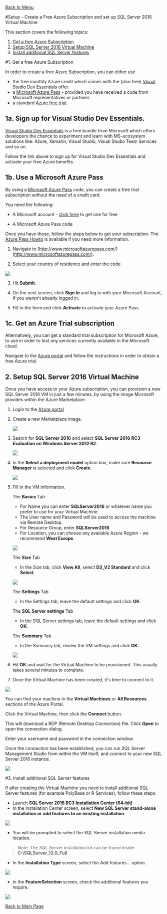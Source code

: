 [Back to Menu](../README.md)

#Setup - Create a Free Azure Subscription and set up SQL Server 2016 Virtual Machine

This section covers the following topics:

1. [Get a free Azure Subscription](#1-get-a-free-azure-subscription)
2. [Setup SQL Server 2016 Virtual Machine](#2-setup-sql-server-2016-virtual-machine)
3. [Install additional SQL Server features](#3-install-additional-sql-server-features)

#1. Get a free Azure Subscription

In order to create a free Azure Subscription, you can either use 

- the free monthly Azure credit which comes with the (also free) [Visual Studio Dev Essentials](https://azure.microsoft.com/en-gb/pricing/member-offers/vs-dev-essentials/) offer.
- a [Microsoft Azure Pass](http://www.microsoftazurepass.com/) - provided you have received a code from Microsoft representatives or partners
- a standard [Azure free trial](https://azure.microsoft.com/en-us/free/).

## 1a. Sign up for Visual Studio Dev Essentials.

[Visual Studio Dev Essentials](https://azure.microsoft.com/en-gb/pricing/member-offers/vs-dev-essentials/) is a free bundle from Microsoft which offers developers the chance to experiment and learn with MS-ecosystem solutions like: Azure, Xamarin, Visual Studio, Visual Studio Team Services and so on.

Follow the link above to sign up for Visual Studio Dev Essentials and activate your free Azure benefits.

## 1b. Use a Microsoft Azure Pass

By using a [Microsoft Azure Pass](http://www.microsoftazurepass.com/) code, you can create a free trial subscription without the need of a credit card.

You need the following:

* A Microsoft account - [click here](https://www.microsoft.com/en-us/account/) to get one for free

* A Microsoft Azure Pass code



Once you have those, follow the steps below to get your subscription. The [Azure Pass Howto](https://www.microsoftazurepass.com/howto) is available if you need more information.

1. Navigate to [http://www.microsoftazurepass.com/](http://www.microsoftazurepass.com/).

2. Select your country of residence and enter the code.

![](images/azurepass01.png)

3. Hit **Submit**. 

4. On the next screen, click **Sign In** and log in with your Microsoft Account, if you weren't already logged in.

5. Fill in the form and click **Activate** to activate your Azure Pass.


## 1c. Get an Azure Trial subscription

Alternatively, you can get a standard trial subscription for Microsoft Azure, to use in order to test any services currently available in the Microsoft cloud. 

Navigate to the [Azure portal](https://azure.microsoft.com/en-us/free/) and follow the instructions in order to obtain a free Azure trial.


## 2. Setup SQL Server 2016 Virtual Machine

Once you have access to your Azure subscription, you can provision a new SQL Server 2016 VM in just a few minutes, by using the image Microsoft provides within the Azure Marketplace.

1. Login to the [Azure portal](https://portal.azure.com)
2. Create a new Marketplace image. 

	![](images/SelectCreateMarketplaceVm.png)
 
3. Search for **SQL Server 2016** and select **SQL Server 2016 RC3 Evaluation on Windows Server 2012 R2**.
 
	![](images/SearchForVM.png)

4. In the **Select a deployment model** option box, make sure **Resource Manager** is selected and click **Create**.

	![](images/CreateVM.png) 

5. Fill in the VM information. 

    The **Basics** Tab

    * For Name you can enter **SQLServer2016** or whatever name you prefer to use for your Virtual Machine.
    * The User name and Password will be used to access the machine via Remote Desktop.
    * For Resource Group, enter **SQLServer2016**
    * For Location, you can choose any available Azure Region - we recommend **West Europe**.

	![](images/EnterVmSettings1.png)

    The **Size** Tab

    * In the Size tab, click **View All**, select **D3_V2 Standard** and click **Select**. 

	![](images/EnterVmSettings2.png)

    The **Settings** Tab

    * In the Settings tab, leave the default settings and click **OK**. 

    The **SQL Server settings** Tab

    * In the SQL Server settings tab, leave the default settings and click **OK**. 

    The **Summary** Tab

    * In the Summary tab, review the VM settings and click **OK**. 

	![](images/EnterVmSettings5.png)

6. Hit **OK** and wait for the Virtual Machine to be provisioned. This usually takes several minutes to complete.

7. Once the Virtual Machine has been created, it's time to connect to it. 

![](images/connectRDP.png)

You can find your machine in the **Virtual Machines** or **All Resources** sections of the Azure Portal.

Click the Virtual Machine, then click the **Connect** button. 

This will download a RDP (Remote Desktop Connection) file. Click **Open** to open the connection dialog.

Enter your username and password in the connection window. 

Once the connection has been established, you can run SQL Server Management Studio from within the VM itself,  and connect to your new SQL Server 2016 instance.

![](images/connectSQL.png)


#3. Install additional SQL Server features

If after creating the Virtual Machine you need to install additional SQL Server features (for example PolyBase or R Services), follow these steps:

- Launch **SQL Server 2016 RC3 Installation Center (64-bit)**
- In the Installation Center screen, select **New SQL Server stand-alone installation or add features to an existing installation**.

![](images/AddFeaturesMain.png)

- You will be prompted to select the SQL Server installation media location. 

> Note: The SQL Server installation kit can be found inside **C:\SQLServer_13.0_Full**

- In the **Installation Type** screen, select the Add features... option.

![](images/AddFeatures.png)

- In the **FeatureSelection** screen, check the additional features you require.

![](images/AddFeatures2.png)

[Back to Main Page](../README.md)